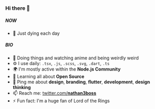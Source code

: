 ### Hi there 👋


##### NOW

- 🍑 Just dying each day


##### BIO

- 🏢 Doing things and watching anime and being weirdly weird
- ⚙️ I use daily: `.tsx`, `.js`, `.scss`, `.svg`, `.dart`, `.ts`
- 🌍 I'm mostly active within the **Node.js Community**
- 🌱 Learning all about **Open Source**
- 💬 Ping me about **design**, **branding**, **flutter**, **development**, **design thinking**
- 📫 Reach me: [twitter.com/__nathan3boss__](https://twitter.com/__nathan3boss__)
- ⚡️ Fun fact: I'm a huge fan of Lord of the Rings
